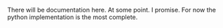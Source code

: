 There will be documentation here. At some point. I promise. For now the python
implementation is the most complete.
